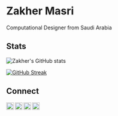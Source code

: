 # Zakher Masri
Computational Designer from Saudi Arabia


## Stats

  ![Zakher's GitHub stats](https://github-readme-stats.vercel.app/api?username=zaaakher&count_private=true&show_icons=true)
  
  [![GitHub Streak](https://github-readme-streak-stats.herokuapp.com/?user=zaaakher)](https://git.io/streak-stats)




## Connect
  <a href="https://twitter.com/zaaakher">
    <picture>
  <source
    srcset="https://cdn.simpleicons.org/x/white"
    media="(prefers-color-scheme: dark)"
  />
  <source
    srcset="https://cdn.simpleicons.org/x/black"
    media="(prefers-color-scheme: light), (prefers-color-scheme: no-preference)"
  />
  <img
      align="left"
      alt="Zakher's x"
      width="20px"
      src="https://cdn.simpleicons.org/x"
    /></picture>
  
  </a>
  <a href="https://www.instagram.com/zaaakher">
        <picture>
  <source
    srcset="https://cdn.simpleicons.org/instagram/white"
    media="(prefers-color-scheme: dark)"
  />
  <source
    srcset="https://cdn.simpleicons.org/instagram/black"
    media="(prefers-color-scheme: light), (prefers-color-scheme: no-preference)"
  />
  <img
      align="left"
      alt="Zakher's Instagram"
      width="20px"
      src="https://cdn.simpleicons.org/instagram"
    /></picture>

    
  
  </a>

  <a href="https://behance.net/zaaakher">
          <picture>
  <source
    srcset="https://cdn.simpleicons.org/behance/white"
    media="(prefers-color-scheme: dark)"
  />
  <source
    srcset="https://cdn.simpleicons.org/behance/black"
    media="(prefers-color-scheme: light), (prefers-color-scheme: no-preference)"
  />
  <img
      align="left"
      alt="Zakher's behance"
      width="20px"
      src="https://cdn.simpleicons.org/behance"
    /></picture>

  </a>

  <a href="https://giphy.com/Xakher">
          <picture>
  <source
    srcset="https://cdn.simpleicons.org/giphy/white"
    media="(prefers-color-scheme: dark)"
  />
  <source
    srcset="https://cdn.simpleicons.org/giphy/black"
    media="(prefers-color-scheme: light), (prefers-color-scheme: no-preference)"
  />
  <img
      align="left"
      alt="Zakher's giphy"
      width="20px"
      src="https://cdn.simpleicons.org/giphy"
    /></picture>

  </a>
  
